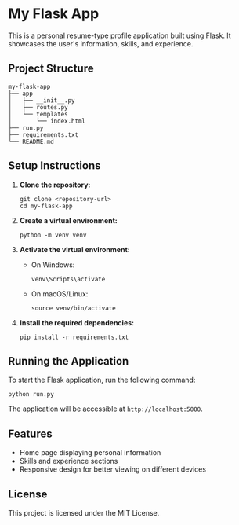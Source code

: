 # My Flask App

This is a personal resume-type profile application built using Flask. It showcases the user's information, skills, and experience.

## Project Structure

```
my-flask-app
├── app
│   ├── __init__.py
│   ├── routes.py
│   └── templates
│       └── index.html
├── run.py
├── requirements.txt
└── README.md
```

## Setup Instructions

1. **Clone the repository:**
   ```
   git clone <repository-url>
   cd my-flask-app
   ```

2. **Create a virtual environment:**
   ```
   python -m venv venv
   ```

3. **Activate the virtual environment:**
   - On Windows:
     ```
     venv\Scripts\activate
     ```
   - On macOS/Linux:
     ```
     source venv/bin/activate
     ```

4. **Install the required dependencies:**
   ```
   pip install -r requirements.txt
   ```

## Running the Application

To start the Flask application, run the following command:

```
python run.py
```

The application will be accessible at `http://localhost:5000`.

## Features

- Home page displaying personal information
- Skills and experience sections
- Responsive design for better viewing on different devices

## License

This project is licensed under the MIT License.